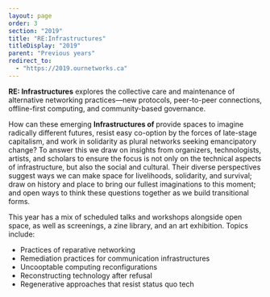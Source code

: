 ```yaml
---
layout: page
order: 3
section: "2019"
title: "RE:Infrastructures"
titleDisplay: "2019"
parent: "Previous years"
redirect_to:
  - "https://2019.ournetworks.ca"
---
```


**RE: Infrastructures** explores the collective care and maintenance of alternative networking practices—new protocols, peer-to-peer connections, offline-first computing, and community-based governance. 

How can these emerging **Infrastructures of <span class="word"></span>** provide spaces to imagine<span class="word-spacer"></span>  
radically different futures, resist easy co-option by the forces of late-stage capitalism, and work in solidarity as plural networks seeking emancipatory change? To answer this we draw on insights from organizers, technologists, artists, and scholars to ensure the focus is not only on the technical aspects of infrastructure, but also the social and cultural. Their diverse perspectives suggest ways we can make space for livelihoods, solidarity, and survival; draw on history and place to bring our fullest imaginations to this moment; and open ways to think these questions together as we build transitional forms.

This year has a mix of scheduled talks and workshops alongside open space, as well as screenings, a zine library, and an art exhibition. Topics include:

- Practices of reparative networking
- Remediation practices for communication infrastructures
- Uncooptable computing reconfigurations
- Reconstructing technology after refusal
- Regenerative approaches that resist status quo tech
